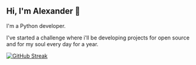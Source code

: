 ## Hi, I'm Alexander 👋

I'm a Python developer.

I've started a challenge where i'll be developing projects for open source and for my soul every day for a year.

 [![GitHub Streak](https://github-readme-streak-stats.herokuapp.com?user=Valievx&theme=tokyonight_duo&date_format=j%20M%5B%20Y%5D)]([https://git.io/streak-stats](https://github.com/Valievx))
